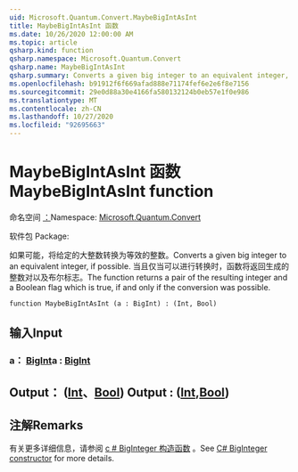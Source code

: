 ```yaml
---
uid: Microsoft.Quantum.Convert.MaybeBigIntAsInt
title: MaybeBigIntAsInt 函数
ms.date: 10/26/2020 12:00:00 AM
ms.topic: article
qsharp.kind: function
qsharp.namespace: Microsoft.Quantum.Convert
qsharp.name: MaybeBigIntAsInt
qsharp.summary: Converts a given big integer to an equivalent integer, if possible. The function returns a pair of the resulting integer and a Boolean flag which is true, if and only if the conversion was possible.
ms.openlocfilehash: b91912f6f669afad888e71174fef6e2e6f8e7156
ms.sourcegitcommit: 29e0d88a30e4166fa580132124b0eb57e1f0e986
ms.translationtype: MT
ms.contentlocale: zh-CN
ms.lasthandoff: 10/27/2020
ms.locfileid: "92695663"
---
```

# <a name="maybebigintasint-function"></a><span data-ttu-id="93976-102">MaybeBigIntAsInt 函数</span><span class="sxs-lookup"><span data-stu-id="93976-102">MaybeBigIntAsInt function</span></span>

<span data-ttu-id="93976-103">命名空间 [：](xref:Microsoft.Quantum.Convert)</span><span class="sxs-lookup"><span data-stu-id="93976-103">Namespace: [Microsoft.Quantum.Convert](xref:Microsoft.Quantum.Convert)</span></span>

<span data-ttu-id="93976-104">软件包 [](https://nuget.org/packages/)</span><span class="sxs-lookup"><span data-stu-id="93976-104">Package: [](https://nuget.org/packages/)</span></span>


<span data-ttu-id="93976-105">如果可能，将给定的大整数转换为等效的整数。</span><span class="sxs-lookup"><span data-stu-id="93976-105">Converts a given big integer to an equivalent integer, if possible.</span></span>
<span data-ttu-id="93976-106">当且仅当可以进行转换时，函数将返回生成的整数对以及布尔标志。</span><span class="sxs-lookup"><span data-stu-id="93976-106">The function returns a pair of the resulting integer and a Boolean flag which is true, if and only if the conversion was possible.</span></span>

```qsharp
function MaybeBigIntAsInt (a : BigInt) : (Int, Bool)
```


## <a name="input"></a><span data-ttu-id="93976-107">输入</span><span class="sxs-lookup"><span data-stu-id="93976-107">Input</span></span>

### <a name="a--bigint"></a><span data-ttu-id="93976-108">a： [BigInt](xref:microsoft.quantum.lang-ref.bigint)</span><span class="sxs-lookup"><span data-stu-id="93976-108">a : [BigInt](xref:microsoft.quantum.lang-ref.bigint)</span></span>





## <a name="output--intbool"></a><span data-ttu-id="93976-109">Output： ([Int](xref:microsoft.quantum.lang-ref.int)、[Bool](xref:microsoft.quantum.lang-ref.bool)) </span><span class="sxs-lookup"><span data-stu-id="93976-109">Output : ([Int](xref:microsoft.quantum.lang-ref.int),[Bool](xref:microsoft.quantum.lang-ref.bool))</span></span>



## <a name="remarks"></a><span data-ttu-id="93976-110">注解</span><span class="sxs-lookup"><span data-stu-id="93976-110">Remarks</span></span>

<span data-ttu-id="93976-111">有关更多详细信息，请参阅 [c # BigInteger 构造函数](https://docs.microsoft.com/dotnet/api/system.numerics.biginteger.-ctor?view=netframework-4.7.2#System_Numerics_BigInteger__ctor_System_Int64_) 。</span><span class="sxs-lookup"><span data-stu-id="93976-111">See [C# BigInteger constructor](https://docs.microsoft.com/dotnet/api/system.numerics.biginteger.-ctor?view=netframework-4.7.2#System_Numerics_BigInteger__ctor_System_Int64_) for more details.</span></span>